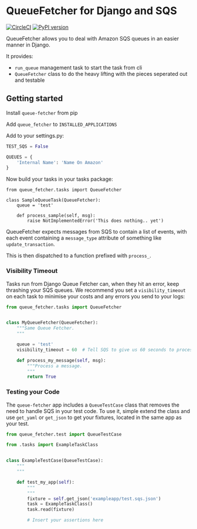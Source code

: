 # QueueFetcher for Django and SQS

[![CircleCI](https://circleci.com/gh/mypebble/django-queue-fetcher.svg?style=svg)](https://circleci.com/gh/mypebble/django-queue-fetcher)
[![PyPI version](https://badge.fury.io/py/queue-fetcher.svg)](https://badge.fury.io/py/queue-fetcher)

QueueFetcher allows you to deal with Amazon SQS queues
in an easier manner in Django.

It provides:

* `run_queue` management task to start the task from cli
* `QueueFetcher` class to do the heavy lifting with the pieces
  seperated out and testable

## Getting started

Install `queue-fetcher` from pip

Add `queue_fetcher` to `INSTALLED_APPLICATIONS`

Add to your settings.py:

```python
TEST_SQS = False

QUEUES = {
    'Internal Name': 'Name On Amazon'
}
```

Now build your tasks in your tasks package:

```
from queue_fetcher.tasks import QueueFetcher

class SampleQueueTask(QueueFetcher):
    queue = 'test'

    def process_sample(self, msg):
        raise NotImplementedError('This does nothing.. yet')
```

QueueFetcher expects messages from SQS to contain
a list of events, with each event containing a `message_type`
attribute of something like `update_transaction`.

This is then dispatched to a function prefixed with `process_`.

### Visibility Timeout

Tasks run from Django Queue Fetcher can, when they hit an error, keep thrashing
your SQS queues. We recommend you set a `visibility_timeout` on each task to
minimise your costs and any errors you send to your logs:

```python
from queue_fetcher.tasks import QueueFetcher


class MyQueueFetcher(QueueFetcher):
    """Same Queue Fetcher.
    """

    queue = 'test'
    visibility_timeout = 60  # Tell SQS to give us 60 seconds to process

    def process_my_message(self, msg):
        """Process a message.
        """
        return True
```

### Testing your Code

The `queue-fetcher` app includes a `QueueTestCase` class that removes the need
to handle SQS in your test code. To use it, simple extend the class and use
`get_yaml` or `get_json` to get your fixtures, located in the same app as your
test.

```python
from queue_fetcher.test import QueueTestCase

from .tasks import ExampleTaskClass


class ExampleTestCase(QueueTestCase):
    """
    """

    def test_my_app(self):
        """
        """
        fixture = self.get_json('exampleapp/test.sqs.json')
        task = ExampleTaskClass()
        task.read(fixture)

        # Insert your assertions here
```
